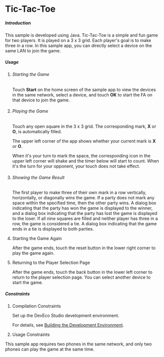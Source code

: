 # Tic-Tac-Toe

##### Introduction

This sample is developed using Java. Tic-Tac-Toe is a simple and fun game for two players. It is played on a 3 x 3 grid. Each player's goal is to make three in a row. In this sample app, you can directly select a device on the same LAN to join the game.

##### Usage

1. ###### Starting the Game

   Touch **Start** on the home screen of the sample app to view the devices in the same network, select a device, and touch **OK** to start the FA on that device to join the game.

   

2. ###### Playing the Game

   Touch any open square in the 3 x 3 grid. The corresponding mark, **X** or **O**, is automatically filled.

   The upper left corner of the app shows whether your current mark is **X** or **O**.

   When it's your turn to mark the space, the corresponding icon in the upper left corner will shake and the timer below will start to count. When it's the turn for your opponent, your touch does not take effect.

   

3. ###### Showing the Game Result

   The first player to make three of their own mark in a row vertically, horizontally, or diagonally wins the game. If a party does not mark any space within the specified time, then the other party wins. A dialog box indicating that the party has won the game is displayed to the winner, and a dialog box indicating that the party has lost the game is displayed to the loser. If all nine squares are filled and neither player has three in a row, the game is considered a tie. A dialog box indicating that the game ends in a tie is displayed to both parties.

   

4. Starting the Game Again

   After the game ends, touch the reset button in the lower right corner to play the game again.

   

5. Returning to the Player Selection Page

   After the game ends, touch the back button in the lower left corner to return to the player selection page. You can select another device to start the game.

   

##### Constraints

1. Compilation Constraints

   Set up the DevEco Studio development environment.

   For details, see [Building the Development Environment](https://developer.harmonyos.com/en/docs/documentation/doc-guides/installation_process-0000001071425528).
  

2. Usage Constraints

  This sample app requires two phones in the same network, and only two phones can play the game at the same time.
